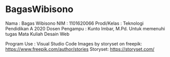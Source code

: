 # BagasWibisono
Nama : Bagas Wibisono
NIM : 1101620066
Prodi/Kelas : Teknologi Pendidikan A 2020
Dosen Pengampu : Kunto Imbar, M.Pd.
Untuk memenuhi tugas Mata Kuliah Desain Web 

Program Use : Visual Studio Code
Images by storyset on freepik: https://www.freepik.com/author/stories
Storyset: https://storyset.com/
